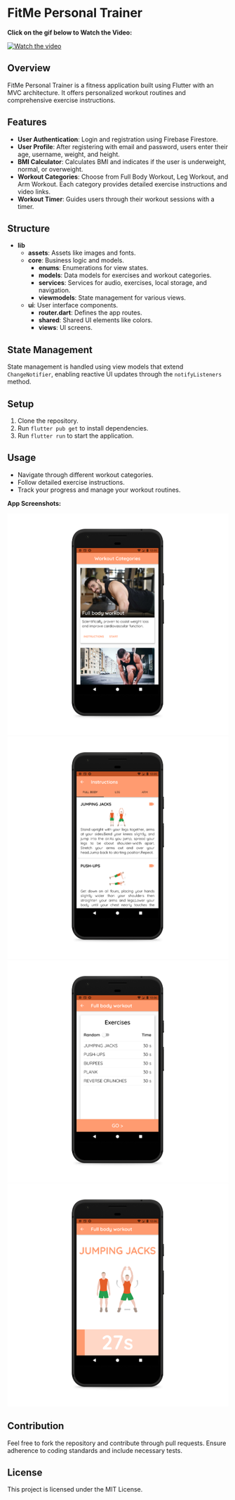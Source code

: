 # FitMe Personal Trainer

<p><strong>Click on the gif below to Watch the Video:</strong>&nbsp;</p>

[![Watch the video](https://i.giphy.com/media/v1.Y2lkPTc5MGI3NjExdW9xN3ZmcmxndXpmaDd6bXY0bWI2b253cm1kcmJ5MnRuMGsxbnV5ZiZlcD12MV9pbnRlcm5hbF9naWZfYnlfaWQmY3Q9Zw/WFmjWifrj9DJ50YaXj/giphy.gif)](https://drive.google.com/file/d/1HMmwnuccLZfG1_QKh99epKUqceK_fT8E/view?usp=sharing)


## Overview
FitMe Personal Trainer is a fitness application built using Flutter with an MVC architecture. It offers personalized workout routines and comprehensive exercise instructions.

## Features
- **User Authentication**: Login and registration using Firebase Firestore.
- **User Profile**: After registering with email and password, users enter their age, username, weight, and height.
- **BMI Calculator**: Calculates BMI and indicates if the user is underweight, normal, or overweight.
- **Workout Categories**: Choose from Full Body Workout, Leg Workout, and Arm Workout. Each category provides detailed exercise instructions and video links.
- **Workout Timer**: Guides users through their workout sessions with a timer.

## Structure
- **lib**
  - **assets**: Assets like images and fonts.
  - **core**: Business logic and models.
    - **enums**: Enumerations for view states.
    - **models**: Data models for exercises and workout categories.
    - **services**: Services for audio, exercises, local storage, and navigation.
    - **viewmodels**: State management for various views.
  - **ui**: User interface components.
    - **router.dart**: Defines the app routes.
    - **shared**: Shared UI elements like colors.
    - **views**: UI screens.

## State Management
State management is handled using view models that extend `ChangeNotifier`, enabling reactive UI updates through the `notifyListeners` method.

## Setup
1. Clone the repository.
2. Run `flutter pub get` to install dependencies.
3. Run `flutter run` to start the application.

## Usage
- Navigate through different workout categories.
- Follow detailed exercise instructions.
- Track your progress and manage your workout routines.



<p><strong>App Screenshots:</strong>&nbsp;</p>

![](Screenshots/Screenshot_1594717551_pixel_quite_black_portrait.png)
![](Screenshots/Screenshot_1594717559_pixel_quite_black_portrait.png)
![](Screenshots/Screenshot_1594717567_pixel_quite_black_portrait.png)
![](Screenshots/Screenshot_1594717573_pixel_quite_black_portrait.png)


## Contribution
Feel free to fork the repository and contribute through pull requests. Ensure adherence to coding standards and include necessary tests.

## License
This project is licensed under the MIT License.

